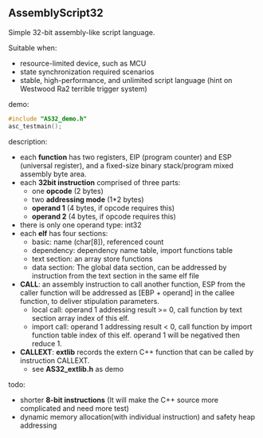 ## AssemblyScript32

Simple 32-bit assembly-like script language.

Suitable when:
- resource-limited device, such as MCU
- state synchronization required scenarios
- stable, high-performance, and unlimited script language (hint on Westwood Ra2 terrible trigger system)

demo:
```C++
#include "AS32_demo.h"
asc_testmain();
```

description:
- each **function** has two registers, EIP (program counter) and ESP (universal register), and a fixed-size binary stack/program mixed assembly byte area.
- each **32bit instruction** comprised of three parts:
  - one **opcode** (2 bytes)
  - two **addressing mode** (1*2 bytes)
  - **operand 1** (4 bytes, if opcode requires this)
  - **operand 2** (4 bytes, if opcode requires this)
- there is only one operand type: int32
- each **elf** has four sections:
  - basic: name (char[8]), referenced count
  - dependency: dependency name table, import functions table
  - text section: an array store functions
  - data section: The global data section, can be addressed by instruction from the text section in the same elf file
- **CALL**: an assembly instruction to call another function, ESP from the caller function will be addressed as [EBP + operand] in the callee function, to deliver stipulation parameters.
  - local call: operand 1 addressing result >= 0, call function by text section array index of this elf.
  - import call: operand 1 addressing result < 0, call function by import function table index of this elf. operand 1 will be negatived then reduce 1.
- **CALLEXT**: **extlib** records the extern C++ function that can be called by instruction CALLEXT.
  - see **AS32_extlib.h** as demo

todo:
- shorter **8-bit instructions** (It will make the C++ source more complicated and need more test)
- dynamic memory allocation(with individual instruction) and safety heap addressing
